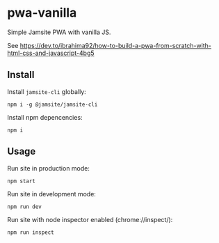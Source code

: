 # pwa-vanilla

Simple Jamsite PWA with vanilla JS.

See https://dev.to/ibrahima92/how-to-build-a-pwa-from-scratch-with-html-css-and-javascript-4bg5

## Install

Install `jamsite-cli` globally:

`npm i -g @jamsite/jamsite-cli`

Install npm depencencies:

`npm i`

## Usage

Run site in production mode:

`npm start`

Run site in development mode:

`npm run dev`

Run site with node inspector enabled (chrome://inspect/):

`npm run inspect`
